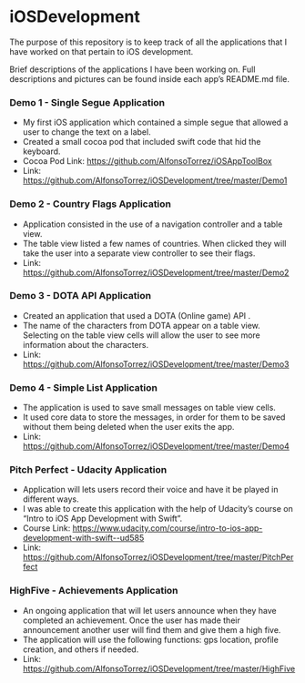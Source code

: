 # iOSDevelopment

The purpose of this repository is to keep track of all the applications that I have worked on that pertain to iOS development. 

Brief descriptions of the applications I have been working on. Full descriptions and pictures can be found inside each app’s README.md file. 


### Demo 1 - Single Segue Application
+ My first iOS application which contained a simple segue that allowed a user to change the text on a label.
+ Created a small cocoa pod that included swift code that hid the keyboard. 
+ Cocoa Pod Link: <https://github.com/AlfonsoTorrez/iOSAppToolBox>
+ Link: <https://github.com/AlfonsoTorrez/iOSDevelopment/tree/master/Demo1>

### Demo 2 - Country Flags Application
+ Application consisted in the use of a navigation controller and a table view.
+ The table view listed a few names of countries. When clicked they will take the user into a separate view controller to see their flags. 
+ Link: <https://github.com/AlfonsoTorrez/iOSDevelopment/tree/master/Demo2>

### Demo 3 - DOTA API Application
+ Created an application that used a DOTA (Online game) API .
+ The name of the characters from DOTA appear on a table view. Selecting on the table view cells will allow the user to see more information about the characters. 
+ Link: <https://github.com/AlfonsoTorrez/iOSDevelopment/tree/master/Demo3>

### Demo 4 - Simple List Application
+ The application is used to save small messages on table view cells.
+ It used core data to store the messages, in order for them to be saved without them being deleted when the user exits the app.
+ Link: <https://github.com/AlfonsoTorrez/iOSDevelopment/tree/master/Demo4>

### Pitch Perfect - Udacity Application
+ Application will lets users record their voice and have it be played in different ways.
+ I was able to create this application with the help of Udacity’s course on “Intro to iOS App Development with Swift”. 
+ Course Link: <https://www.udacity.com/course/intro-to-ios-app-development-with-swift--ud585>
+ Link: <https://github.com/AlfonsoTorrez/iOSDevelopment/tree/master/PitchPerfect>

### HighFive - Achievements Application 
+ An ongoing application that will let users announce when they have completed an achievement. Once the user has made their announcement another user will find them and give them a high five.
+ The application will use the following functions: gps location, profile creation, and others if needed. 
+ Link: <https://github.com/AlfonsoTorrez/iOSDevelopment/tree/master/HighFive>
